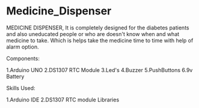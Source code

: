 # Medicine_Dispenser
MEDICINE DISPENSER, It is completely designed for the diabetes patients and also uneducated people or who are doesn't know when and what medicine to take. Which is helps take the medicine time to time with help of alarm option.

Components:

1.Arduino UNO
2.DS1307 RTC Module
3.Led's
4.Buzzer
5.PushButtons
6.9v Battery

Skills Used:

1.Arduino IDE
2.DS1307 RTC module Libraries
